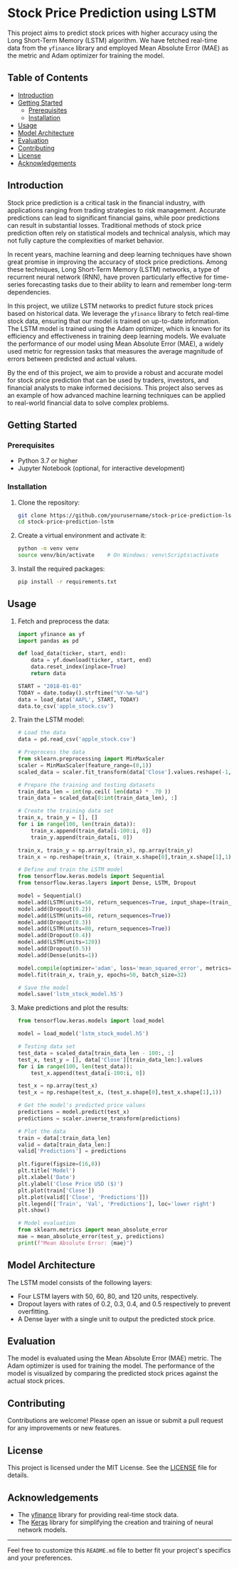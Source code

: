 # Stock Price Prediction using LSTM

This project aims to predict stock prices with higher accuracy using the Long Short-Term Memory (LSTM) algorithm. We have fetched real-time data from the `yfinance` library and employed Mean Absolute Error (MAE) as the metric and Adam optimizer for training the model.

## Table of Contents

- [Introduction](#introduction)
- [Getting Started](#getting-started)
  - [Prerequisites](#prerequisites)
  - [Installation](#installation)
- [Usage](#usage)
- [Model Architecture](#model-architecture)
- [Evaluation](#evaluation)
- [Contributing](#contributing)
- [License](#license)
- [Acknowledgements](#acknowledgements)

## Introduction

Stock price prediction is a critical task in the financial industry, with applications ranging from trading strategies to risk management. Accurate predictions can lead to significant financial gains, while poor predictions can result in substantial losses. Traditional methods of stock price prediction often rely on statistical models and technical analysis, which may not fully capture the complexities of market behavior.

In recent years, machine learning and deep learning techniques have shown great promise in improving the accuracy of stock price predictions. Among these techniques, Long Short-Term Memory (LSTM) networks, a type of recurrent neural network (RNN), have proven particularly effective for time-series forecasting tasks due to their ability to learn and remember long-term dependencies.

In this project, we utilize LSTM networks to predict future stock prices based on historical data. We leverage the `yfinance` library to fetch real-time stock data, ensuring that our model is trained on up-to-date information. The LSTM model is trained using the Adam optimizer, which is known for its efficiency and effectiveness in training deep learning models. We evaluate the performance of our model using Mean Absolute Error (MAE), a widely used metric for regression tasks that measures the average magnitude of errors between predicted and actual values.

By the end of this project, we aim to provide a robust and accurate model for stock price prediction that can be used by traders, investors, and financial analysts to make informed decisions. This project also serves as an example of how advanced machine learning techniques can be applied to real-world financial data to solve complex problems.

## Getting Started

### Prerequisites

- Python 3.7 or higher
- Jupyter Notebook (optional, for interactive development)

### Installation

1. Clone the repository:
    ```bash
    git clone https://github.com/yourusername/stock-price-prediction-lstm.git
    cd stock-price-prediction-lstm
    ```

2. Create a virtual environment and activate it:
    ```bash
    python -m venv venv
    source venv/bin/activate    # On Windows: venv\Scripts\activate
    ```

3. Install the required packages:
    ```bash
    pip install -r requirements.txt
    ```

## Usage

1. Fetch and preprocess the data:
    ```python
    import yfinance as yf
    import pandas as pd

    def load_data(ticker, start, end):
        data = yf.download(ticker, start, end)
        data.reset_index(inplace=True)
        return data

    START = "2018-01-01"
    TODAY = date.today().strftime("%Y-%m-%d")
    data = load_data('AAPL', START, TODAY)
    data.to_csv('apple_stock.csv')
    ```

2. Train the LSTM model:
    ```python
    # Load the data
    data = pd.read_csv('apple_stock.csv')

    # Preprocess the data
    from sklearn.preprocessing import MinMaxScaler
    scaler = MinMaxScaler(feature_range=(0,1))
    scaled_data = scaler.fit_transform(data['Close'].values.reshape(-1,1))

    # Prepare the training and testing datasets
    train_data_len = int(np.ceil( len(data) * .70 ))
    train_data = scaled_data[0:int(train_data_len), :]

    # Create the training data set
    train_x, train_y = [], []
    for i in range(100, len(train_data)):
        train_x.append(train_data[i-100:i, 0])
        train_y.append(train_data[i, 0])

    train_x, train_y = np.array(train_x), np.array(train_y)
    train_x = np.reshape(train_x, (train_x.shape[0],train_x.shape[1],1))

    # Define and train the LSTM model
    from tensorflow.keras.models import Sequential
    from tensorflow.keras.layers import Dense, LSTM, Dropout

    model = Sequential()
    model.add(LSTM(units=50, return_sequences=True, input_shape=(train_x.shape[1], 1)))
    model.add(Dropout(0.2))
    model.add(LSTM(units=60, return_sequences=True))
    model.add(Dropout(0.3))
    model.add(LSTM(units=80, return_sequences=True))
    model.add(Dropout(0.4))
    model.add(LSTM(units=120))
    model.add(Dropout(0.5))
    model.add(Dense(units=1))

    model.compile(optimizer='adam', loss='mean_squared_error', metrics=['MAE'])
    model.fit(train_x, train_y, epochs=50, batch_size=32)

    # Save the model
    model.save('lstm_stock_model.h5')
    ```

3. Make predictions and plot the results:
    ```python
    from tensorflow.keras.models import load_model

    model = load_model('lstm_stock_model.h5')

    # Testing data set
    test_data = scaled_data[train_data_len - 100:, :]
    test_x, test_y = [], data['Close'][train_data_len:].values
    for i in range(100, len(test_data)):
        test_x.append(test_data[i-100:i, 0])

    test_x = np.array(test_x)
    test_x = np.reshape(test_x, (test_x.shape[0],test_x.shape[1],1))

    # Get the model's predicted price values 
    predictions = model.predict(test_x)
    predictions = scaler.inverse_transform(predictions)

    # Plot the data
    train = data[:train_data_len]
    valid = data[train_data_len:]
    valid['Predictions'] = predictions

    plt.figure(figsize=(16,8))
    plt.title('Model')
    plt.xlabel('Date')
    plt.ylabel('Close Price USD ($)')
    plt.plot(train['Close'])
    plt.plot(valid[['Close', 'Predictions']])
    plt.legend(['Train', 'Val', 'Predictions'], loc='lower right')
    plt.show()

    # Model evaluation
    from sklearn.metrics import mean_absolute_error
    mae = mean_absolute_error(test_y, predictions)
    print(f"Mean Absolute Error: {mae}")
    ```

## Model Architecture

The LSTM model consists of the following layers:

- Four LSTM layers with 50, 60, 80, and 120 units, respectively.
- Dropout layers with rates of 0.2, 0.3, 0.4, and 0.5 respectively to prevent overfitting.
- A Dense layer with a single unit to output the predicted stock price.

## Evaluation

The model is evaluated using the Mean Absolute Error (MAE) metric. The Adam optimizer is used for training the model. The performance of the model is visualized by comparing the predicted stock prices against the actual stock prices.

## Contributing

Contributions are welcome! Please open an issue or submit a pull request for any improvements or new features.

## License

This project is licensed under the MIT License. See the [LICENSE](LICENSE) file for details.

## Acknowledgements

- The [yfinance](https://pypi.org/project/yfinance/) library for providing real-time stock data.
- The [Keras](https://keras.io/) library for simplifying the creation and training of neural network models.

---

Feel free to customize this `README.md` file to better fit your project's specifics and your preferences.
